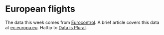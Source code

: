 # European flights

The data this week comes from [Eurocontrol](https://ansperformance.eu/data/). A brief article covers this data at [ec.europa.eu](https://ec.europa.eu/eurostat/web/products-eurostat-news/-/ddn-20210914-1). Hattip to [Data is Plural](https://www.data-is-plural.com/archive/2022-07-06-edition/).
